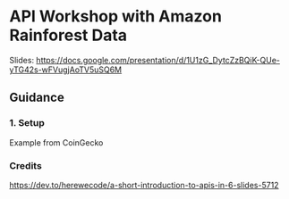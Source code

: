 # API Workshop with Amazon Rainforest Data
Slides: https://docs.google.com/presentation/d/1U1zG_DytcZzBQiK-QUe-yTG42s-wFVugjAoTV5uSQ6M

## Guidance

### 1. Setup

Example from CoinGecko


### Credits
https://dev.to/herewecode/a-short-introduction-to-apis-in-6-slides-5712
